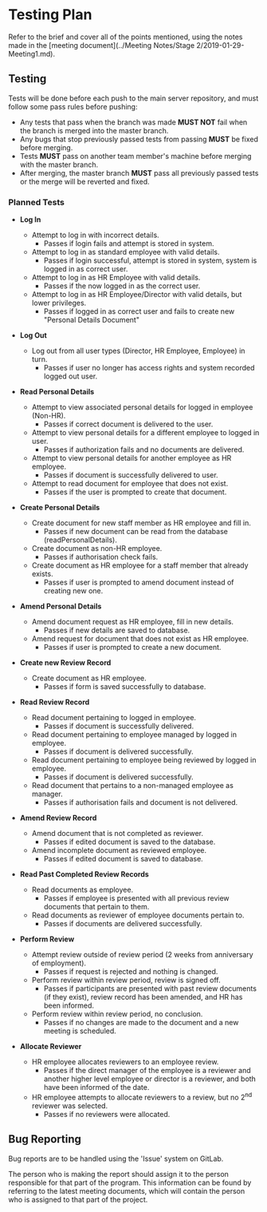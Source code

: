 # Testing Plan

Refer to the brief and cover all of the points mentioned, using the notes made in the [meeting document](../Meeting Notes/Stage 2/2019-01-29-Meeting1.md).

## Testing

Tests will be done before each push to the main server repository, and must follow some pass rules before pushing:
* Any tests that pass when the branch was made **MUST NOT** fail when the branch is merged into the master branch.
* Any bugs that stop previously passed tests from passing **MUST** be fixed before merging. 
* Tests **MUST** pass on another team member's machine before merging with the master branch. 
* After merging, the master branch **MUST** pass all previously passed tests or the merge will be reverted and fixed.
### Planned Tests
* **Log In**
    * Attempt to log in with incorrect details. 
        * Passes if login fails and attempt is stored in system. 
    * Attempt to log in as standard employee with valid details. 
        * Passes if login successful, attempt is stored in system, system is logged in as correct user.
    * Attempt to log in as HR Employee with valid details. 
        * Passes if the now logged in as the correct user.
    * Attempt to log in as HR Employee/Director with valid details, but lower privileges.
        * Passes if logged in as correct user and fails to create new "Personal Details Document"       


* **Log Out**
    * Log out from all user types (Director, HR Employee, Employee) in turn.
        * Passes if user no longer has access rights and system recorded logged out user.


* **Read Personal Details** 
    * Attempt to view associated personal details for logged in employee (Non-HR).
        * Passes if correct document is delivered to the user.
    * Attempt to view personal details for a different employee to logged in user. 
        * Passes if authorization fails and no documents are delivered.
    * Attempt to view personal details for another employee as HR employee.
        * Passes if document is successfully delivered to user.
    * Attempt to read document for employee that does not exist.
        * Passes if the user is prompted to create that document.


* **Create Personal Details**
    * Create document for new staff member as HR employee and fill in.
        * Passes if new document can be read from the database (readPersonalDetails).
    * Create document as non-HR employee. 
        * Passes if authorisation check fails.
    * Create document as HR employee for a staff member that already exists.
        * Passes if user is prompted to amend document instead of creating new one.


* **Amend Personal Details**
    * Amend document request as HR employee, fill in new details.
        * Passes if new details are saved to database.
    * Amend request for document that does not exist as HR employee.
        * Passes if user is prompted to create a new document.


* **Create new Review Record**
    * Create document as HR employee.
        * Passes if form is saved successfully to database. 
            
        
* **Read Review Record**
    * Read document pertaining to logged in employee.
        * Passes if document is successfully delivered.
    * Read document pertaining to employee managed by logged in employee.
        * Passes if document is delivered successfully. 
    * Read document pertaining to employee being reviewed by logged in employee.
        * Passes if document is delivered successfully. 
    * Read document that pertains to a non-managed employee as manager.
        * Passes if authorisation fails and document is not delivered. 
    
    
* **Amend Review Record**
    * Amend document that is not completed as reviewer.
        * Passes if edited document is saved to the database. 
    * Amend incomplete document as reviewed employee.
        * Passes if edited document is saved to database.


* **Read Past Completed Review Records**
    * Read documents as employee.
        * Passes if employee is presented with all previous review documents that pertain to them.
    * Read documents as reviewer of employee documents pertain to.
        * Passes if documents are delivered successfully.


* **Perform Review**
    * Attempt review outside of review period (2 weeks from anniversary of employment).
        * Passes if request is rejected and nothing is changed. 
    * Perform review within review period, review is signed off.
        * Passes if participants are presented with past review documents (if they exist), review record has been amended, and HR has been informed.
    * Perform review within review period, no conclusion. 
        * Passes if no changes are made to the document and a new meeting is scheduled. 


* **Allocate Reviewer**
    * HR employee allocates reviewers to an employee review. 
        * Passes if the direct manager of the employee is a reviewer and another higher level employee or director is a reviewer, and both have been informed of the date. 
    * HR employee attempts to allocate reviewers to a review, but no 2<sup>nd</sup> reviewer was selected.
        * Passes if no reviewers were allocated. 


## Bug Reporting
Bug reports are to be handled using the 'Issue' system on GitLab. 

The person who is making the report should assign it to the person responsible for that part of the program. 
This information can be found by referring to the latest meeting documents, which will contain the person who is assigned to that part of the project. 